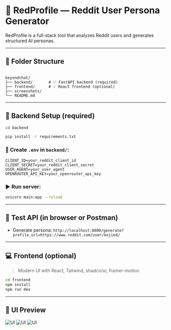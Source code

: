 # 🧠 RedProfile — Reddit User Persona Generator

RedProfile is a full-stack tool that analyzes Reddit users and generates structured AI personas.

---

## 📁 Folder Structure

```

beyondchat/
├── backend/       # ✅ FastAPI backend (required)
├── frontend/      # 💡 React frontend (optional)
├── screenshots/       
└── README.md

````

---

## 🚀 Backend Setup (required)

```bash
cd backend

pip install -r requirements.txt
````

### 🔐 Create `.env` in `backend/`:

```
CLIENT_ID=your_reddit_client_id
CLIENT_SECRET=your_reddit_client_secret
USER_AGENT=your_user_agent
OPENROUTER_API_KEY=your_openrouter_api_key
```

### ▶ Run server:

```bash
uvicorn main:app --reload
```

---

## 🧪 Test API (in browser or Postman)

* Generate persona:
  `http://localhost:8000/generate?profile_url=https://www.reddit.com/user/kojied/`

---

## 💻 Frontend (optional)

> Modern UI with React, Tailwind, shadcn/ui, framer-motion

```bash
cd frontend
npm install
npm run dev
```

---

## 📸 UI Preview

![UI](./screenshots/first.png)
![UI](./screenshots/second.png)
![UI](./screenshots/third.png)


